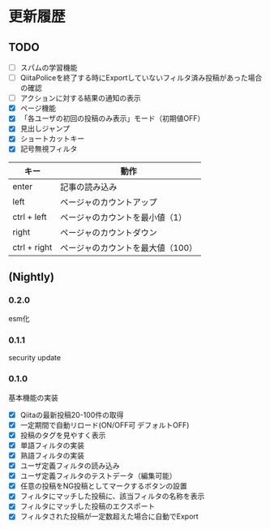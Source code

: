 # 更新履歴

## TODO
- [ ] スパムの学習機能
- [ ] QiitaPoliceを終了する時にExportしていないフィルタ済み投稿があった場合の確認
- [ ] アクションに対する結果の通知の表示
- [x] ページ機能
- [x] 「各ユーザの初回の投稿のみ表示」モード（初期値OFF）
- [x] 見出しジャンプ
- [x] ショートカットキー
- [x] 記号無視フィルタ

|キー |動作 |
|-|-|
|enter |記事の読み込み|
|left |ページャのカウントアップ |
|ctrl + left |ページャのカウントを最小値（1）|
|right |ページャのカウントダウン |
|ctrl + right |ページャのカウントを最大値（100） |

## (Nightly)
### 0.2.0
 esm化
### 0.1.1
 security update
### 0.1.0 
基本機能の実装
- [x] Qiitaの最新投稿20-100件の取得
- [x] 一定期間で自動リロード(ON/OFF可 デフォルトOFF)
- [x] 投稿のタグを見やすく表示
- [x] 単語フィルタの実装
- [x] 熟語フィルタの実装
- [x] ユーザ定義フィルタの読み込み
- [x] ユーザ定義フィルタのテストデータ（編集可能）
- [x] 任意の投稿をNG投稿としてマークするボタンの設置
- [x] フィルタにマッチした投稿に、該当フィルタの名称を表示
- [x] フィルタにマッチした投稿のエクスポート
- [x] フィルタされた投稿が一定数超えた場合に自動でExport
